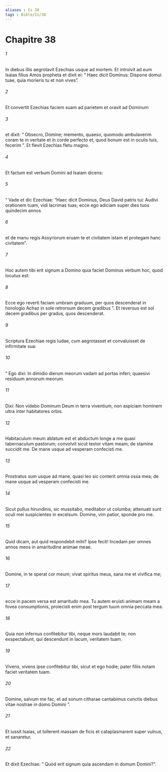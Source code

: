```yaml
---
aliases : Is 38
tags : Bible/Is/38
---
```


# Chapitre 38

###### 1
In diebus illis aegrotavit Ezechias usque ad mortem. Et introivit ad eum Isaias filius Amos propheta et dixit ei: “ Haec dicit Dominus: Dispone domui tuae, quia morieris tu et non vives”. 
###### 2
Et convertit Ezechias faciem suam ad parietem et oravit ad Dominum 
###### 3
et dixit: “ Obsecro, Domine; memento, quaeso, quomodo ambulaverim coram te in veritate et in corde perfecto et, quod bonum est in oculis tuis, fecerim ”. Et flevit Ezechias fletu magno.
###### 4
Et factum est verbum Domini ad Isaiam dicens: 
###### 5
“ Vade et dic Ezechiae: “Haec dicit Dominus, Deus David patris tui: Audivi orationem tuam, vidi lacrimas tuas; ecce ego adiciam super dies tuos quindecim annos 
###### 6
et de manu regis Assyriorum eruam te et civitatem istam et protegam hanc civitatem”. 
###### 7
Hoc autem tibi erit signum a Domino quia faciet Dominus verbum hoc, quod locutus est: 
###### 8
Ecce ego reverti faciam umbram graduum, per quos descenderat in horologio Achaz in sole retrorsum decem gradibus ”. Et reversus est sol decem gradibus per gradus, quos descenderat.
###### 9
Scriptura Ezechiae regis Iudae, cum aegrotasset et convaluisset de infirmitate sua:
###### 10
“ Ego dixi: In dimidio dierum meorum vadam ad portas inferi; quaesivi residuum annorum meorum.
###### 11
Dixi: Non videbo Dominum Deum in terra viventium, non aspiciam hominem ultra inter habitatores orbis.
###### 12
Habitaculum meum ablatum est et abductum longe a me quasi tabernaculum pastorum; convolvit sicut textor vitam meam; de stamine succidit me. De mane usque ad vesperam confecisti me.
###### 13
Prostratus sum usque ad mane, quasi leo sic conterit omnia ossa mea; de mane usque ad vesperam confecisti me.
###### 14
Sicut pullus hirundinis, sic mussitabo, meditabor ut columba; attenuati sunt oculi mei suspicientes in excelsum. Domine, vim patior, sponde pro me.
###### 15
Quid dicam, aut quid respondebit mihi? Ipse fecit! Incedam per omnes annos meos in amaritudine animae meae.
###### 16
Domine, in te sperat cor meum; vivat spiritus meus, sana me et vivifica me;
###### 17
ecce in pacem versa est amaritudo mea. Tu autem eruisti animam meam a fovea consumptionis, proiecisti enim post tergum tuum omnia peccata mea.
###### 18
Quia non infernus confitebitur tibi, neque mors laudabit te; non exspectabunt, qui descendunt in lacum, veritatem tuam.
###### 19
Vivens, vivens ipse confitebitur tibi, sicut et ego hodie; pater filiis notam faciet veritatem tuam.
###### 20
Domine, salvum me fac, et ad sonum citharae cantabimus cunctis diebus vitae nostrae in domo Domini ”.
###### 21
Et iussit Isaias, ut tollerent massam de ficis et cataplasmarent super vulnus, et sanaretur. 
###### 22
Et dixit Ezechias: “ Quod erit signum quia ascendam in domum Domini?”.
